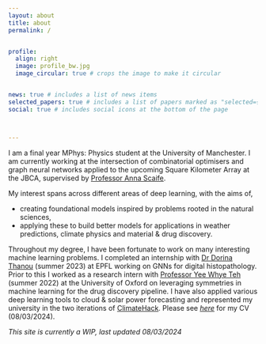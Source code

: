 ```yaml
---
layout: about
title: about
permalink: /


profile:
  align: right
  image: profile_bw.jpg
  image_circular: true # crops the image to make it circular


news: true # includes a list of news items
selected_papers: true # includes a list of papers marked as "selected={true}"
social: true # includes social icons at the bottom of the page



---
```



I am a final year MPhys: Physics student at the University of Manchester. I am currently working at the intersection of combinatorial optimisers and graph neural networks applied to the upcoming Square Kilometer Array at the JBCA, supervised by [Professor Anna Scaife](https://www.turing.ac.uk/people/researchers/anna-scaife). 

My interest spans across different areas of deep learning, with the aims of,
* creating foundational models inspired by problems rooted in the natural sciences,
* applying these to build better models for applications in weather predictions, climate physics and material & drug discovery.

Throughout my degree, I have been fortunate to work on many interesting machine learning problems. I completed an internship with [Dr Dorina Thanou](https://people.epfl.ch/dorina.thanou?lang=en) (summer 2023) at EPFL working on GNNs for digital histopathology. Prior to this I worked as a research intern with [Professor Yee Whye Teh](https://www.stats.ox.ac.uk/~teh/) (summer 2022) at the University of Oxford on leveraging symmetries in machine learning for the drug discovery pipeline.
I have also applied various deep learning tools to cloud & solar power forecasting and represented my university in the two iterations of [ClimateHack](https://climatehack.ai/). Please see [*here*](https://aavashsubedi.github.io/assets/pdf/SUBEDI_CV.pdf) for my CV (08/03/2024).


*This site is currently a WIP, last updated 08/03/2024*